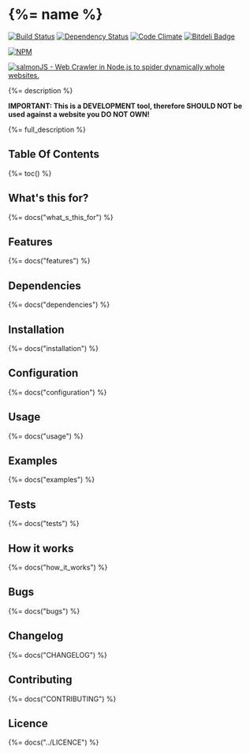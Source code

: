 # {%= name %}

[![Build Status](https://travis-ci.org/fabiocicerchia/salmonjs.png)](https://travis-ci.org/fabiocicerchia/salmonjs)
[![Dependency Status](https://gemnasium.com/fabiocicerchia/salmonjs.png)](https://gemnasium.com/fabiocicerchia/salmonjs)
[![Code Climate](https://codeclimate.com/github/fabiocicerchia/salmonjs.png)](https://codeclimate.com/github/fabiocicerchia/salmonjs)
[![Bitdeli Badge](https://d2weczhvl823v0.cloudfront.net/fabiocicerchia/salmonjs/trend.png)](https://bitdeli.com/free "Bitdeli Badge")

[![NPM](https://nodei.co/npm/salmonjs.png?downloads=true&stars=true)](https://nodei.co/npm/salmonjs/)

[![salmonJS - Web Crawler in Node.js to spider dynamically whole websites.](http://jpillora.com/github-twitter-button/img/tweet.png)](https://twitter.com/intent/tweet?text=salmonJS+-+Web+Crawler+in+Node.js+to+spider+dynamically+whole+websites.&url=https%3A%2F%2Fwww.salmonjs.org&hashtags=salmonjs&original_referer=http%3A%2F%2Fgithub.com%2F&tw_p=tweetbutton)

{%= description %}

**IMPORTANT: This is a DEVELOPMENT tool, therefore SHOULD NOT be used against a
website you DO NOT OWN!**

{%= full_description %}

## Table Of Contents
{%= toc() %}

## What's this for?
{%= docs("what_s_this_for") %}

## Features
{%= docs("features") %}

## Dependencies
{%= docs("dependencies") %}

## Installation
{%= docs("installation") %}

## Configuration
{%= docs("configuration") %}

## Usage
{%= docs("usage") %}

## Examples
{%= docs("examples") %}

## Tests
{%= docs("tests") %}

## How it works
{%= docs("how_it_works") %}

## Bugs
{%= docs("bugs") %}

## Changelog
{%= docs("CHANGELOG") %}

## Contributing
{%= docs("CONTRIBUTING") %}

## Licence
{%= docs("../LICENCE") %}
